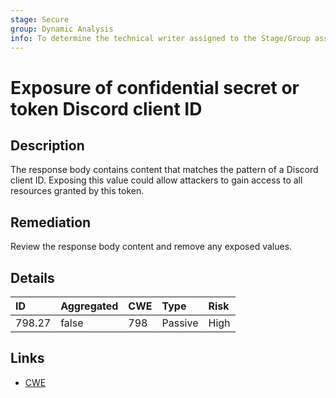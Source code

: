 ```yaml
---
stage: Secure
group: Dynamic Analysis
info: To determine the technical writer assigned to the Stage/Group associated with this page, see https://about.gitlab.com/handbook/product/ux/technical-writing/#assignments
---
```


# Exposure of confidential secret or token Discord client ID

## Description

The response body contains content that matches the pattern of a Discord client ID.
Exposing this value could allow attackers to gain access to all resources granted by this token.

## Remediation

Review the response body content and remove any exposed values.

## Details

| ID | Aggregated | CWE | Type | Risk |
|:---|:--------|:--------|:--------|:--------|
| 798.27 | false | 798 | Passive | High |

## Links

- [CWE](https://cwe.mitre.org/data/definitions/798.html)
